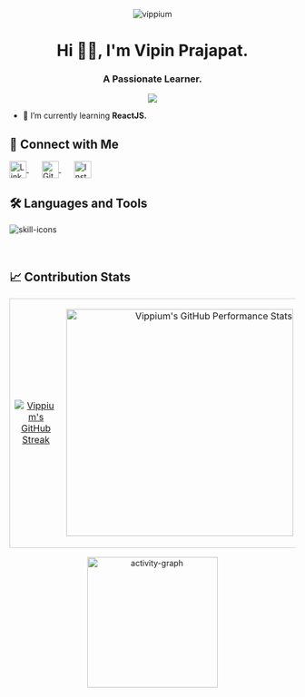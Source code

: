 <p align="center"> <img src="https://komarev.com/ghpvc/?username=vippium&label=Profile%20Views%20Count&color=E12A2A&style=for-the-badge&abbreviated=true" alt="vippium" /> </p>


<h1 align="center">Hi 👋🏼, I'm Vipin Prajapat.</h1>
<h3 align="center">A Passionate Learner.</h3>

<p align="center"> <img src="https://github-profile-trophy-roan.vercel.app/?username=vippium&theme=dark_lover&no-frame=true&no-bg=true&margin-w=15)" /> </p>

- 🌱 I’m currently learning **ReactJS.**

## 🤝 Connect with Me

<p align="left">
  <a href="https://linkedin.com/in/vipin~prajapat" target="_blank" style="margin-right: 15px;">
    <img align="center" src="https://raw.githubusercontent.com/rahuldkjain/github-profile-readme-generator/master/src/images/icons/Social/linked-in-alt.svg" alt="LinkedIn" height="30" width="30" />
  </a> &nbsp;
  <a href="https://github.com/vippium" target="_blank" style="margin-right: 15px;">
    <img align="center" src="https://raw.githubusercontent.com/rahuldkjain/github-profile-readme-generator/master/src/images/icons/Social/github.svg" alt="GitHub" height="30" width="30" />
  </a> &nbsp;
  <a href="https://instagram.com/vip.in_jpr.sanganer" target="_blank">
    <img align="center" src="https://raw.githubusercontent.com/rahuldkjain/github-profile-readme-generator/master/src/images/icons/Social/instagram.svg" alt="Instagram" height="30" width="30" />
  </a>
</p>


## 🛠️ Languages and Tools

<p align="left">
  <img src="https://skills.syvixor.com/api/icons?i=c,html,css3,js,nodejs,npm,git,vscode,jupyter,googlecolaboratory,postman,vite,expressjs,tailwindcss,mongodb&radius=90&perline=12" alt="skill-icons" />
</p>

<br />

## 📈 Contribution Stats

<table style="width: 100%; border-collapse: collapse; border: 0px solid #EBEBEB00;">
  <tr style="border: 0.5px solid #cccccc;">
    <td style="width: 1%; text-align: center; border: 0px solid #EBEBEB00;">
      <p>
        <a href="https://git.io/streak-stats">
          <picture>
            <!-- Dark theme image -->
            <source media="(prefers-color-scheme: dark)" srcset="https://github-readme-streak-stats-eight.vercel.app?user=vippium&theme=blood-dark&hide_border=true&card_height=190&card_width=390&fire=FFCA77&background=EB545400&currStreakNum=EFEFEF&ring=BB0223&sideNums=B2B2B2">
            <!-- Light theme image (or fallback) -->
            <img src="https://github-readme-streak-stats-eight.vercel.app?user=vippium&theme=blood&hide_border=true&card_height=190&card_width=390&background=EBEBEB00&fire=B67522&currStreakNum=000000&sideNums=1C0A0ADC&ring=FF0330&sideLabels=E12A2A" alt="Vippium's GitHub Streak">
          </picture>
        </a>
      </p>
    </td>
    <td style="width: 1%; text-align: right; border:0px solid #EBEBEB00;">
      <p>
        <picture>
          <source
            media="(prefers-color-scheme: dark)"
            srcset="https://github-readme-stats.vercel.app/api?username=vippium&show_icons=true&theme=moltack&custom_title=🏆%20GitHub%20Performance%20Stats&include_all_commits=true&hide_border=true&title_color=FF0330&text_color=EFEFEF&bg_color=00000000&icon_color=FFCA77&show=discussions_answered,prs_merged&border_radius=10"
          />
          <!-- NEW: Light theme image for GitHub Performance Stats -->
          <img
            src="https://github-readme-stats.vercel.app/api?username=vippium&show_icons=true&theme=moltack&custom_title=🏆%20GitHub%20Performance%20Stats&hide_border=true&title_color=FF0330&text_color=000000&bg_color=00000000&icon_color=B67522&show=discussions_answered&border_radius=10"
            alt="Vippium's GitHub Performance Stats"
            width="400"
          />
        </picture>
      </p>
    </td>
  </tr>
</table>




<p align="center">
  <img src="https://github-readme-activity-graph.vercel.app/graph?username=vippium&title_color=000000&color=E12A2A&hide_title=true&height=400&custom_title=Monthly%20Contribution%20Summary&point=E12A2A&radius=1&days=20&bg_color=transparent&hide_border=false&area=true&area_color=FF0330&line=FF0330&order=4" height="230" alt="activity-graph" />
</p>
